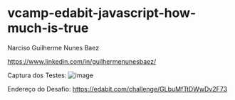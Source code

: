# vcamp-edabit-javascript-how-much-is-true

Narciso Guilherme Nunes Baez

https://www.linkedin.com/in/guilhermenunesbaez/

Captura dos Testes: ![image](https://user-images.githubusercontent.com/102760384/161128978-ea4499da-28f1-4209-aa18-48afacb76523.png)

Endereço do Desafio: https://edabit.com/challenge/GLbuMfTtDWwDv2F73
